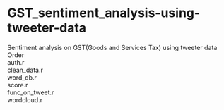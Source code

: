 # GST_sentiment_analysis-using-tweeter-data
Sentiment analysis on GST(Goods and Services Tax) using tweeter data<br>
Order<br>
auth.r<br>
clean_data.r<br>
word_db.r<br>
score.r<br>
func_on_tweet.r<br>
wordcloud.r
